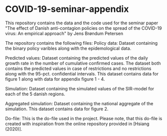 # COVID-19-seminar-appendix

This repository contains the data and the code used for the seminar paper "The effect of Danish anti-contagion policies on the spread of the COVID-19 virus: An empirical approach" by Jens Brøndum Petersen

The repository contains the following files: 
Policy data: Dataset containing the binary policy varibles along with the epidemological data.

Predicted values: Dataset containing the predicted values of the daily growth rate in the number of cumulative confirmed cases. The dataset both contains the predicted values in case of restrictions and no restrictions along with the 95-pct. confidential intervals. This dataset contains data for figure 1 along with data for appendix figure 1 - 4.

Simulation: Dataset containing the simulated values of the SIR-model for each of the 5 danish regions. 

Aggregated simulation: Dataset containing the national aggregate of the simulation. This dataset contains data for figure 2.

Do-file: This is the do-file used in the project. Please note, that this do-file is created with inspiration from the online repository provided in [Hsiang (2020)]. 
